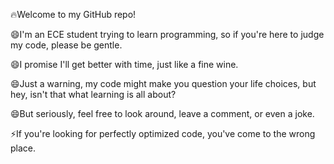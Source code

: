 🔥Welcome to my GitHub repo!

😄I'm an ECE student trying to learn programming, so if you're here to judge my code, please be gentle.

😄I promise I'll get better with time, just like a fine wine.

😄Just a warning, my code might make you question your life choices, but hey, isn't that what learning is all about?

😄But seriously, feel free to look around, leave a comment, or even a joke. 

⚡If you're looking for perfectly optimized code, you've come to the wrong place.



<!--
**deeban-dc/deeban-dc** is a ✨ _special_ ✨ repository because its `README.md` (this file) appears on your GitHub profile.



Here are some ideas to get you started:

- 🔭 I’m currently working on ...
- 🌱 I’m currently learning ...
- 👯 I’m looking to collaborate on ...
- 🤔 I’m looking for help with ...
- 💬 Ask me about ...
- 📫 How to reach me: ...
- 😄 Pronouns: ...
- ⚡ Fun fact: ...
-->
